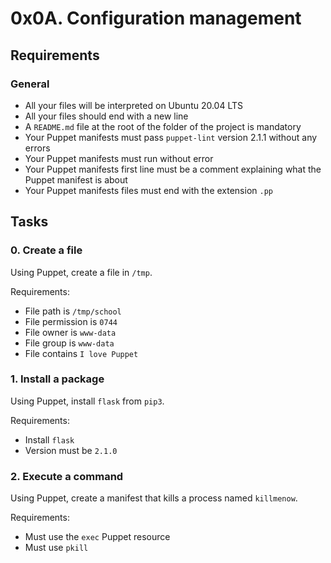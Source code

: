 # 0x0A. Configuration management
## Requirements

### General

-   All your files will be interpreted on Ubuntu 20.04 LTS
-   All your files should end with a new line
-   A  `README.md`  file at the root of the folder of the project is mandatory
-   Your Puppet manifests must pass  `puppet-lint`  version 2.1.1 without any errors
-   Your Puppet manifests must run without error
-   Your Puppet manifests first line must be a comment explaining what the Puppet manifest is about
-   Your Puppet manifests files must end with the extension  `.pp`
## Tasks
### 0. Create a file
Using Puppet, create a file in  `/tmp`.

Requirements:

-   File path is  `/tmp/school`
-   File permission is  `0744`
-   File owner is  `www-data`
-   File group is  `www-data`
-   File contains  `I love Puppet`
### 1. Install a package
Using Puppet, install  `flask`  from  `pip3`.

Requirements:

-   Install  `flask`
-   Version must be  `2.1.0`
### 2. Execute a command
Using Puppet, create a manifest that kills a process named  `killmenow`.

Requirements:

-   Must use the  `exec`  Puppet resource
-   Must use  `pkill`
